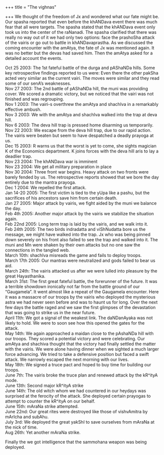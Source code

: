 +++
title = "The vighnas"

+++
We thought of the freedom of Jx and wondered what our fate might be. Our
spasha reported that even before the khANDava event there was much fear
that all were targets. The spasha stated that the khANDava event only
took us into the center of the raNanadi. The spasha clarified that there
was really no way out of it we had only two options: face the prashoSha
attack of the vairis or go out to battle in khANDavaprastha. As we
discussed the coming encounter with the amAtya, the fate of Jx was
mentioned again. It was no better but the devas had saved him. Then the
amAtya asked for a detailed account the events.

Oct 25 2003: The 1st fateful battle of the durga and pAShaNDa hills.
Some key retrospective findings reported to us were: Even there the
other pakSha acted very similar as the current vairi. The moves were
similar and they read some of our senA’s weaknesses.  
Nov 27 2003: The 2nd battle of pAShaNDa hill, the muni was providing
cover. We scored a dramatic victory, but we noticed that the vairi was
not finished and was regrouping.  
Nov 1 2003: The vairi-s overthrew the amAtya and shachIva in a
remarkably effective ambush.  
Nov 3 2003: We with the amAtya and shachIva walked into the trap at deva
hill.  
Nov 6 2003: The deva hill trap is pressed home disarming us
temporarily.  
Nov 22 2003: We escape from the deva hill trap, due to our rapid action.
The vairis were beaten but seem to have despatched a deadly prayoga at
us.  
Dec 15 2003: R warns us that the worst is yet to come, she sights
magician K of the Economics department. K joins forces with the deva hill
aris to lay a deadlier trap.  
Nov 23 2004: The khANDava war is imminent  
Nov 23 2004: We get all military preparation in place  
Nov 30 2004: Three front war begins. Heavy attack on two fronts were
barely fended by us. The retrospective reports showed that we bore the
day entirely due to the mantra prayoga.  
Dec 1 2004: We repelled the first attack.  
Jan 14-20 2005: The first victim is tied to the yUpa like a pashu, but
the sacrifices of his ancestors save him from certain death.  
Jan 27 2005: Major attack by vairis, we fight aided by the muni we
balance the day.  
Feb 4th 2005: Another major attack by the vairis we stabilize the
situation again.  
Feb 22nd 2005: Long term trap is laid by the vairis, and we walk into
it.  
Feb 24th 2005: The two birds indradatta and viShNudatta bore us the
message, we might have walked into the trap. Jx who was being pinned
down severely on his front also failed to see the trap and walked into
it. The muni and Mn were shaken by their own attacks but no one saw the
connections in the tangled web.  
March 10th: shachIva misreads the game and fails to deploy troops.  
March 17th 2005: Our mantras were neutralized and gods failed to bear us
aid.  
March 24th: The vairis attacked us after we were lulled into pleasure by
the great Hayasthanika.  
March 31st: The first great fateful battle, the forerunner of the
future. It was a terrible showdown ironically not far from the battle
ground of our “Gaugamela”. It went almost like a repeat of the Gaugamela
encounter. Here it was a massacre of our troops by the vairis who
deployed the mysterious astra we had never seen before and was to haunt
us for long. Over the next few days the battle raged and we saw the
first glimpses of the devastation that was going to strike us in the
near future.  
April 11th: We got a signal of the weakest link. The daNDanAyaka was not
likely to hold. We were to soon see how this opened the gates for the
attack.  
May 14th: We again approached a maidan close to the pAshaNDa hill with
our troops. They scored a potential victory and were celebrating. Our
amAtya and shachiva thought that the victory had finally settled the
matter with the vairis. We were alone having dinner when we sighted a
much larger force advancing. We tried to take a defensive position but
faced a swift attack. We narrowly escaped the next morning with our
lives.  
May 18th: We signed a truce pact and hoped to buy time for building our
troops.  
June 7th: The vairis broke the truce plan and renewed attack by the
kR^ityA mode.  
June 13th: Second major kR^ityA strike  
June 14th: The old witch whom we had countered in our heydays was
surprised at the ferocity of the attack. She deployed certain prayogas
to attempt to counter the kR^ityA on our behalf.  
June 15th: mAraNa strike attempted.  
June 22nd: Our great rites were destroyed like those of vishvAmitra by
mArIcha and subAhu.  
July 3rd: We deployed the great yakShI to save ourselves from mAraNa at
the nick of time.  
Aug 26th: Yet another mAraNa strike.

Finally the we got intelligence that the sammohana weapon was being
deployed.
